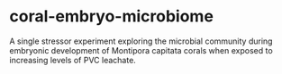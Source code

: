 # coral-embryo-microbiome
A single stressor experiment exploring the microbial community during embryonic development of Montipora capitata corals when exposed to increasing levels of PVC leachate.
